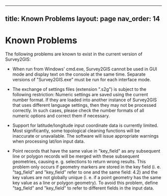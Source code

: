 
---
title: Known Problems
layout: page
nav_order: 14
---

# Known Problems

The following problems are known to exist in the current version of Survey2GIS:

- When run from Windows' cmd.exe, Survey2GIS cannot be used in GUI mode and display text on the console at the same time. Separate versions of "Survey2GIS.exe" must be run for each interface mode.

- The exchange of settings files (extension ".s2g") is subject to the following restriction: Numeric settings are saved using the current number format. If they are loaded into another instance of Survey2GIS that uses different language settings, then they may not be processed correctly. In such cases, please check the number formats of all numeric options and correct them if necessary.

- Support for latitude/longitude input coordinate data is currently limited. Most significantly, some topological cleaning functions will be inaccurate or unavailable. The software will issue appropriate warnings when processing lat/lon input data.

- Point records that have the same value in "key_field" as any subsequent line or polygon records will be merged with these subsequent geometries, causing e. g. selections to return wrong results. This problem only occurs if geometry markers are stored in the key field (i. e. "tag_field" and "key_field" refer to one and the same field: 4.2) and the key values are not globally unique (i. e. if a point geometry has the same key value as a line or polygon geometry). To avoid this problem, define "tag_field" and "key_field" to refer to different fields in the input data.
